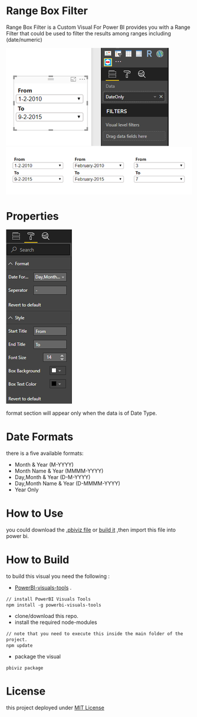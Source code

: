 # Range Box Filter
Range Box Filter is a Custom Visual For Power BI provides you with a Range Filter that could be used to filter the results among ranges including (date/numeric)

![](pictures/Capture_1.PNG)
![](pictures/Capture_3.PNG)

# Properties 
![](pictures/Capture_2.PNG)

format section will appear only when the data is of Date Type.

# Date Formats
there is a five available formats:
- Month & Year (M-YYYY)
- Month Name & Year (MMMM-YYYY)
- Day,Month & Year (D-M-YYYY)
- Day,Month Name & Year (D-MMMM-YYYY)
- Year Only

# How to Use
you could download the [.pbiviz file](dist/rangeBoxFilter.pbiviz) or [build it](#how-to-build) ,then import this file into power bi.

# How to Build
to build this visual you need the following :
* [PowerBI-visuals-tools](https://github.com/Microsoft/PowerBI-visuals-tools) .

```
// install PowerBI Visuals Tools
npm install -g powerbi-visuals-tools
```

* clone/download this repo.
* install the required node-modules
```
// note that you need to execute this inside the main folder of the project.
npm update
```
* package the visual
```
pbiviz package
```

# License
this project deployed under [MIT License](LICENSE)
